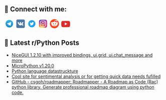 ## 🔎 Connect with me:
[<img src="https://github.com/bullbesh/bullbesh/blob/main/images/Telegram.png" width="32" height="32" />](https://t.me/bullbesh)
[<img src="https://github.com/bullbesh/bullbesh/blob/main/images/VK.png" width="32" height="32" />](https://vk.com/bullbesh)
[<img src="https://github.com/bullbesh/bullbesh/blob/main/images/Twitter.png" width="32" height="32" />](https://twitter.com/bullbesh1)
[<img src="https://github.com/bullbesh/bullbesh/blob/main/images/Instagram.png" width="32" height="32" />](https://www.instagram.com/bullbesh)
[<img src="https://github.com/bullbesh/bullbesh/blob/main/images/Reddit.png" width="32" height="32" />](https://www.reddit.com/user/bullbesh)
[<img src="https://github.com/bullbesh/bullbesh/blob/main/images/YouTube.png" width="32" height="32" />](https://www.youtube.com/channel/UCtfjRs6uzgq5mfm8S06WTcg)

## 📕 Latest r/Python Posts
<!-- BLOG-POST-LIST:START -->
- [NiceGUI 1.2.10 with improved bindings, ui.grid, ui.chat_message and more](https://www.reddit.com/r/Python/comments/130toef/nicegui_1210_with_improved_bindings_uigrid_uichat/)
- [MicroPython v1.20.0](https://www.reddit.com/r/Python/comments/130tbjh/micropython_v1200/)
- [Python language datastruckture](https://www.reddit.com/r/Python/comments/130so4o/python_language_datastruckture/)
- [Cool site for sentimental analysis or for getting quick data needs fufilled](https://www.reddit.com/r/Python/comments/130k8gp/cool_site_for_sentimental_analysis_or_for_getting/)
- [GitHub - csgoh/roadmapper: Roadmapper - A Roadmap as Code &lpar;Rac&rpar; python library. Generate professional roadmap diagram using python code.](https://www.reddit.com/r/Python/comments/130hpn4/github_csgohroadmapper_roadmapper_a_roadmap_as/)
<!-- BLOG-POST-LIST:END -->

